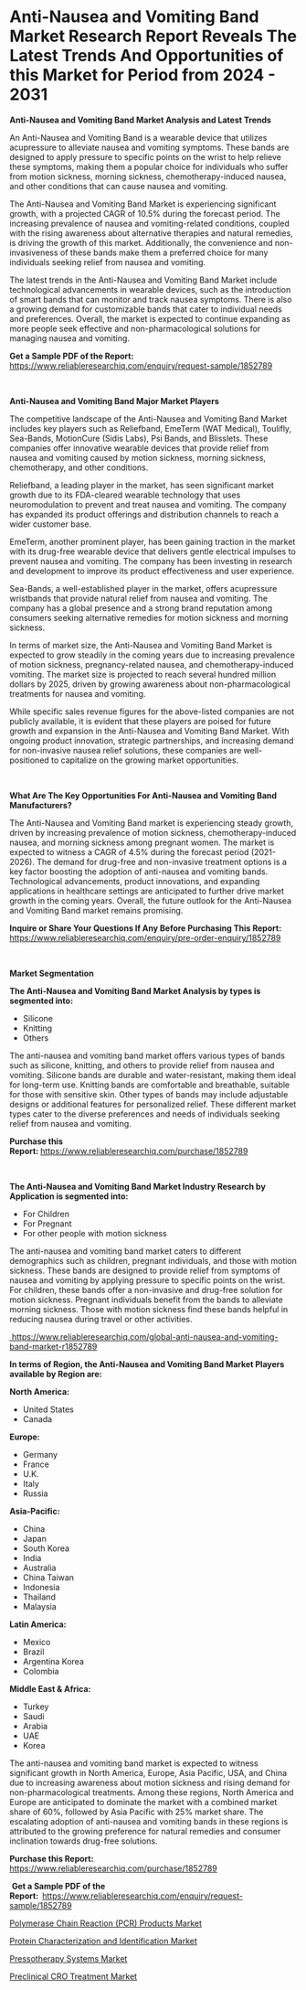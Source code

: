 <p><h1>Anti-Nausea and Vomiting Band Market Research Report Reveals The Latest Trends And Opportunities of this Market for Period from 2024 - 2031</h1></p><p><strong>Anti-Nausea and Vomiting Band Market Analysis and Latest Trends</strong></p>
<p><p>An Anti-Nausea and Vomiting Band is a wearable device that utilizes acupressure to alleviate nausea and vomiting symptoms. These bands are designed to apply pressure to specific points on the wrist to help relieve these symptoms, making them a popular choice for individuals who suffer from motion sickness, morning sickness, chemotherapy-induced nausea, and other conditions that can cause nausea and vomiting.</p><p>The Anti-Nausea and Vomiting Band Market is experiencing significant growth, with a projected CAGR of 10.5% during the forecast period. The increasing prevalence of nausea and vomiting-related conditions, coupled with the rising awareness about alternative therapies and natural remedies, is driving the growth of this market. Additionally, the convenience and non-invasiveness of these bands make them a preferred choice for many individuals seeking relief from nausea and vomiting.</p><p>The latest trends in the Anti-Nausea and Vomiting Band Market include technological advancements in wearable devices, such as the introduction of smart bands that can monitor and track nausea symptoms. There is also a growing demand for customizable bands that cater to individual needs and preferences. Overall, the market is expected to continue expanding as more people seek effective and non-pharmacological solutions for managing nausea and vomiting.</p></p>
<p><strong>Get a Sample PDF of the Report:&nbsp;</strong> <a href="https://www.reliableresearchiq.com/enquiry/request-sample/1852789">https://www.reliableresearchiq.com/enquiry/request-sample/1852789</a></p>
<p>&nbsp;</p>
<p><strong>Anti-Nausea and Vomiting Band Major Market Players</strong></p>
<p><p>The competitive landscape of the Anti-Nausea and Vomiting Band Market includes key players such as Reliefband, EmeTerm (WAT Medical), Toulifly, Sea-Bands, MotionCure (Sidis Labs), Psi Bands, and Blisslets. These companies offer innovative wearable devices that provide relief from nausea and vomiting caused by motion sickness, morning sickness, chemotherapy, and other conditions.</p><p>Reliefband, a leading player in the market, has seen significant market growth due to its FDA-cleared wearable technology that uses neuromodulation to prevent and treat nausea and vomiting. The company has expanded its product offerings and distribution channels to reach a wider customer base.</p><p>EmeTerm, another prominent player, has been gaining traction in the market with its drug-free wearable device that delivers gentle electrical impulses to prevent nausea and vomiting. The company has been investing in research and development to improve its product effectiveness and user experience.</p><p>Sea-Bands, a well-established player in the market, offers acupressure wristbands that provide natural relief from nausea and vomiting. The company has a global presence and a strong brand reputation among consumers seeking alternative remedies for motion sickness and morning sickness.</p><p>In terms of market size, the Anti-Nausea and Vomiting Band Market is expected to grow steadily in the coming years due to increasing prevalence of motion sickness, pregnancy-related nausea, and chemotherapy-induced vomiting. The market size is projected to reach several hundred million dollars by 2025, driven by growing awareness about non-pharmacological treatments for nausea and vomiting.</p><p>While specific sales revenue figures for the above-listed companies are not publicly available, it is evident that these players are poised for future growth and expansion in the Anti-Nausea and Vomiting Band Market. With ongoing product innovation, strategic partnerships, and increasing demand for non-invasive nausea relief solutions, these companies are well-positioned to capitalize on the growing market opportunities.</p></p>
<p>&nbsp;</p>
<p><strong>What Are The Key Opportunities For Anti-Nausea and Vomiting Band Manufacturers?</strong></p>
<p><p>The Anti-Nausea and Vomiting Band market is experiencing steady growth, driven by increasing prevalence of motion sickness, chemotherapy-induced nausea, and morning sickness among pregnant women. The market is expected to witness a CAGR of 4.5% during the forecast period (2021-2026). The demand for drug-free and non-invasive treatment options is a key factor boosting the adoption of anti-nausea and vomiting bands. Technological advancements, product innovations, and expanding applications in healthcare settings are anticipated to further drive market growth in the coming years. Overall, the future outlook for the Anti-Nausea and Vomiting Band market remains promising.</p></p>
<p><strong>Inquire or Share Your Questions If Any Before Purchasing This Report:</strong> <a href="https://www.reliableresearchiq.com/enquiry/pre-order-enquiry/1852789">https://www.reliableresearchiq.com/enquiry/pre-order-enquiry/1852789</a></p>
<p>&nbsp;</p>
<p><strong>Market Segmentation</strong></p>
<p><strong>The Anti-Nausea and Vomiting Band Market Analysis by types is segmented into:</strong></p>
<p><ul><li>Silicone</li><li>Knitting</li><li>Others</li></ul></p>
<p><p>The anti-nausea and vomiting band market offers various types of bands such as silicone, knitting, and others to provide relief from nausea and vomiting. Silicone bands are durable and water-resistant, making them ideal for long-term use. Knitting bands are comfortable and breathable, suitable for those with sensitive skin. Other types of bands may include adjustable designs or additional features for personalized relief. These different market types cater to the diverse preferences and needs of individuals seeking relief from nausea and vomiting.</p></p>
<p><strong>Purchase this Report:&nbsp;</strong><a href="https://www.reliableresearchiq.com/purchase/1852789">https://www.reliableresearchiq.com/purchase/1852789</a></p>
<p>&nbsp;</p>
<p><strong>The Anti-Nausea and Vomiting Band Market Industry Research by Application is segmented into:</strong></p>
<p><ul><li>For Children</li><li>For Pregnant</li><li>For other people with motion sickness</li></ul></p>
<p><p>The anti-nausea and vomiting band market caters to different demographics such as children, pregnant individuals, and those with motion sickness. These bands are designed to provide relief from symptoms of nausea and vomiting by applying pressure to specific points on the wrist. For children, these bands offer a non-invasive and drug-free solution for motion sickness. Pregnant individuals benefit from the bands to alleviate morning sickness. Those with motion sickness find these bands helpful in reducing nausea during travel or other activities.</p></p>
<p><a href="https://www.reliableresearchiq.com/global-anti-nausea-and-vomiting-band-market-r1852789">&nbsp;https://www.reliableresearchiq.com/global-anti-nausea-and-vomiting-band-market-r1852789</a></p>
<p><strong>In terms of Region, the Anti-Nausea and Vomiting Band Market Players available by Region are:</strong></p>
<p>
    <p> <strong> North America: </strong>
        <ul>
            <li>United States</li>
            <li>Canada</li>
        </ul>
        </p> 
    <p> <strong> Europe: </strong>
        <ul>
            <li>Germany</li>
            <li>France</li>
            <li>U.K.</li>
            <li>Italy</li>
            <li>Russia</li>
        </ul>
        </p> 
    <p> <strong> Asia-Pacific: </strong>
        <ul>
            <li>China</li>
            <li>Japan</li>
            <li>South Korea</li>
            <li>India</li>
            <li>Australia</li>
            <li>China Taiwan</li>
            <li>Indonesia</li>
            <li>Thailand</li>
            <li>Malaysia</li>
        </ul>
        </p> 
    <p> <strong> Latin America: </strong>
        <ul>
            <li>Mexico</li>
            <li>Brazil</li>
            <li>Argentina Korea</li>
            <li>Colombia</li>
        </ul>
        </p> 
    <p> <strong> Middle East & Africa: </strong>
        <ul>
            <li>Turkey</li>
            <li>Saudi</li>
            <li>Arabia</li>
            <li>UAE</li>
            <li>Korea</li>
        </ul>
    </p>
    </p>
<p><p>The anti-nausea and vomiting band market is expected to witness significant growth in North America, Europe, Asia Pacific, USA, and China due to increasing awareness about motion sickness and rising demand for non-pharmacological treatments. Among these regions, North America and Europe are anticipated to dominate the market with a combined market share of 60%, followed by Asia Pacific with 25% market share. The escalating adoption of anti-nausea and vomiting bands in these regions is attributed to the growing preference for natural remedies and consumer inclination towards drug-free solutions.</p></p>
<p><strong>Purchase this Report: </strong><a href="https://www.reliableresearchiq.com/purchase/1852789">https://www.reliableresearchiq.com/purchase/1852789</a></p>
<p>&nbsp;<strong>Get a Sample PDF of the Report:&nbsp;&nbsp;</strong><a href="https://www.reliableresearchiq.com/enquiry/request-sample/1852789">https://www.reliableresearchiq.com/enquiry/request-sample/1852789</a></p>
<p><strong></strong></p>
<p><p><a href="https://github.com/provorikovar/Market-Research-Report-List-6/blob/main/polymerase-chain-reaction-pcr-products-market.md">Polymerase Chain Reaction (PCR) Products Market</a></p><p><a href="https://github.com/LarryPearsongXXfvf/Market-Research-Report-List-1/blob/main/protein-characterization-and-identification-market.md">Protein Characterization and Identification Market</a></p><p><a href="https://github.com/brendafegmorris532/Market-Research-Report-List-2/blob/main/pressotherapy-systems-market.md">Pressotherapy Systems Market</a></p><p><a href="https://github.com/angelajermaine/Market-Research-Report-List-4/blob/main/preclinical-cro-treatment-market.md">Preclinical CRO Treatment Market</a></p></p>